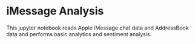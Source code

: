 # iMessage Analysis

This jupyter notebook reads Apple iMessage chat data and AddressBook data and
performs basic analytics and sentiment analysis.
